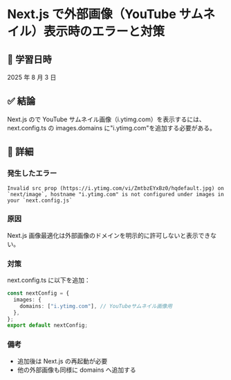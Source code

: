 # Next.js で外部画像（YouTube サムネイル）表示時のエラーと対策

## 📅 学習日時

2025 年 8 月 3 日

## ✅ 結論

Next.js の<Image>で YouTube サムネイル画像（i.ytimg.com）を表示するには、next.config.ts の images.domains に"i.ytimg.com"を追加する必要がある。

## 🧠 詳細

### 発生したエラー

```
Invalid src prop (https://i.ytimg.com/vi/ZmtbzEYxBz0/hqdefault.jpg) on `next/image`, hostname "i.ytimg.com" is not configured under images in your `next.config.js`
```

### 原因

Next.js 画像最適化は外部画像のドメインを明示的に許可しないと表示できない。

### 対策

next.config.ts に以下を追加：

```typescript
const nextConfig = {
  images: {
    domains: ["i.ytimg.com"], // YouTubeサムネイル画像用
  },
};
export default nextConfig;
```

### 備考

- 追加後は Next.js の再起動が必要
- 他の外部画像も同様に domains へ追加する
